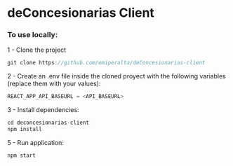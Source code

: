 # deConcesionarias Client

### To use locally:

1 - Clone the project

```javascript
git clone https://github.com/emiperalta/deConcesionarias-client
```

2 - Create an .env file inside the cloned proyect with the following variables (replace them with your values):

```javascript
REACT_APP_API_BASEURL = <API_BASEURL>
```

3 - Install dependencies:

```javascript
cd deconcesionarias-client
npm install
```

5 - Run application:

```javascript
npm start
```
